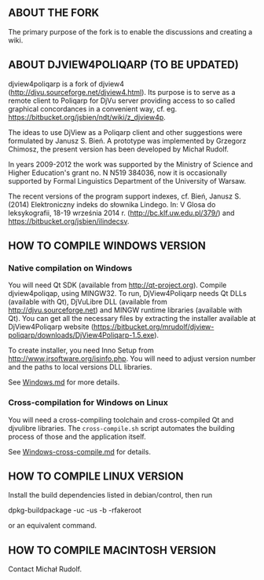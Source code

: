## ABOUT THE FORK

The primary purpose of the fork is to enable the discussions and creating a wiki.

## ABOUT DJVIEW4POLIQARP (TO BE UPDATED)

djview4poliqarp is a fork of djview4 (http://djvu.sourceforge.net/djview4.html).
Its purpose is to serve as a remote client to Poliqarp for DjVu server
providing access to so called graphical concordances in a convenient way,
cf. eg. https://bitbucket.org/jsbien/ndt/wiki/z_djview4p.

The ideas to use DjView as a Poliqarp client and other suggestions
were formulated by Janusz S. Bień. A prototype was implemented by
Grzegorz Chimosz, the present version has been developed by Michał
Rudolf.

In years 2009-2012 the work was supported by the Ministry of Science
and Higher Education's grant no. N N519 384036, now it is occasionally
supported by Formal Linguistics Department of the University of Warsaw.

The recent versions of the program support indexes, cf. Bień, Janusz
S. (2014) Elektroniczny indeks do słownika Lindego. In: V Glosa do
leksykografii, 18-19 września 2014 r. (http://bc.klf.uw.edu.pl/379/)
and https://bitbucket.org/jsbien/ilindecsv.


## HOW TO COMPILE WINDOWS VERSION

### Native compilation on Windows

You will need Qt SDK (available from http://qt-project.org). Compile djview4poliqap,
using MINGW32. To run, DjView4Poliqarp needs Qt DLLs (available with Qt),
DjVuLibre DLL (available from http://djvu.sourceforge.net) and MINGW runtime libraries
(available with Qt).
You can get all the necessary files by extracting the installer available at
DjView4Poliqarp website (https://bitbucket.org/mrudolf/djview-poliqarp/downloads/DjView4Poliqarp-1.5.exe).

To create installer, you need Inno Setup from http://www.jrsoftware.org/isinfo.php.
You will need to adjust version number and the paths to local versions DLL libraries.

See [Windows.md](Windows.md) for more details.

### Cross-compilation for Windows on Linux

You will need a cross-compiling toolchain and cross-compiled Qt and djvulibre libraries.
The `cross-compile.sh` script automates the building process of those and the application itself.

See [Windows-cross-compile.md](Windows-cross-compile.md) for details.

## HOW TO COMPILE LINUX VERSION

Install the build dependencies listed in debian/control, then run

dpkg-buildpackage -uc -us -b -rfakeroot

or an equivalent command.

## HOW TO COMPILE MACINTOSH VERSION

Contact Michał Rudolf.
